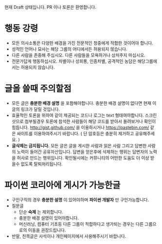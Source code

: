 현재 Draft 상태입니다. PR 이나 토론은 환영합니다.

행동 강령
==========

* 모든 의사소통은 다양한 배경을 가진 전문적인 청중에게 적합한 것이어야 합니다. 
* 성적인 언어나 묘사는 해당 그룹의 어디에서든 허용되지 않습니다.
* 다른 사람을 존중해 주십시오. 다른 사람들을 모욕하거나 상처주지 마십시오. 
* 전문가답게 행동하십시오. 차별이나 성희롱, 인종차별, 공격적인 농담은 해당그룹에서는 허용되지 않습니다.

글을 쓸때 주의할점 
============

* 모든 글은 **충분한 배경 설명** 을 포함해야합니다. 충분한 배경 설명이 없다면 현재 이글의 링크가 달릴 것입니다. 
* 효율적인 토론을 위하여 같이 제공되는 코드나 로그는 text 형태여야합니다. 스크린샷으로 첨부될경우 토론에 참석한 사람들이 해당 코드를 받아서 돌려보거나 확인이 힘듭니다. http://gist.github.com/ 을 이용하시거나 https://pastebin.com/ 같은 싸이트를 이용하여주시기 바랍니다. ( 단 암호등은 충분히 제거하고 공유해주세요. )
* **글삭제는 금지됩니다.** 모든 글은 글을 게시한 사람과 읽은 사람 그리고 답변한 사람의 노력이 들어간 공유자산입니다. 답변을 얻은후에 삭제하는 행위는 답변자의 노력을 허사로 만드는 행위입니다. 확인될시에는 커뮤니티의 어떤한 도움도 더 이상 받을수 없도록 탈퇴처리됩니다.


파이썬 코리아에 게시가 가능한글
==========================
* 구인구직의 경우 **충분한 설명** 이 있어야하며 **파이썬 개발자** 만 구인가능합니다. 
* 질문글 
    * 단순 **숙제** 는 제외합니다.
    * 충분한 배경 설명이 있어야합니다.
    * 머신러닝, 컴퓨터 기초등 다른 그룹이 적합하다고 생가되는 경우는 다른 그룹으로의 이동을 권장드립니다.
* 반말, 친목글은 사석이나 개인페이지에서 사용해주시기 바랍니다.

